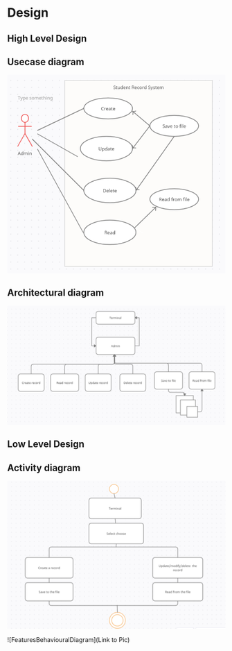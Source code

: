 # Design

## High Level Design 
## Usecase diagram

![Usecase diagram](https://github.com/261718/Ltts_Miniproject/blob/bd6bae4a2604006e6c41df2b4c8b7206968a8fb5/2.Design/UseCase.png)

## Architectural diagram

![HighLevelBehaviouralDiagram](https://github.com/261718/Ltts_Miniproject/blob/629c2dd7653415ec193bad4ad5d91531aa7e419f/2.Design/Architectural%20diagram.png)

## Low Level Design 
## Activity diagram

![Activity Diagram](https://github.com/261718/Ltts_Miniproject/blob/5489d1d45ee3ca89b5964b6d3ff80dd28d52d4b8/2.Design/Activity%20diagram.png)

![FeaturesBehaviouralDiagram](Link to Pic)
